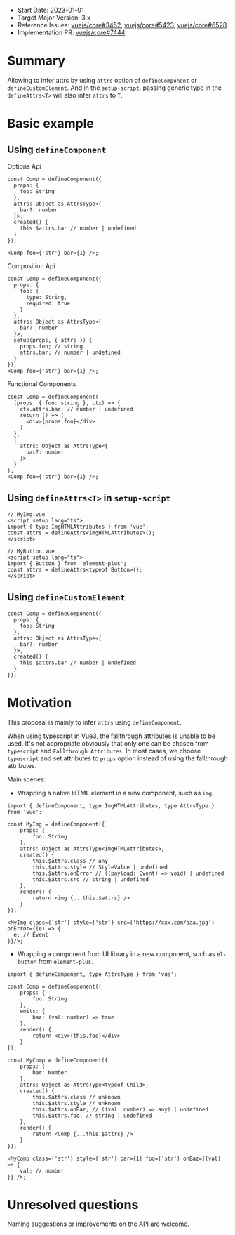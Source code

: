 - Start Date: 2023-01-01
- Target Major Version: 3.x
- Reference Issues: [vuejs/core#3452](https://github.com/vuejs/core/issues/3452), [vuejs/core#5423](https://github.com/vuejs/core/issues/5423), [vuejs/core#6528](https://github.com/vuejs/core/discussions/6528)
- Implementation PR: [vuejs/core#7444](https://github.com/vuejs/core/pull/7444)

# Summary
Allowing to infer attrs by using `attrs` option of `defineComponent` or `defineCustomElement`. 
And in the `setup-script`,  passing generic type in the `defineAttrs<T>` will also infer `attrs` to `T`.

# Basic example

## Using `defineComponent`
Options Api
```tsx
const Comp = defineComponent({
  props: {
    foo: String
  },
  attrs: Object as AttrsType<{
    bar?: number
  }>,
  created() {
    this.$attrs.bar // number | undefined
  }
});

<Comp foo={'str'} bar={1} />;
```

Composition Api
```tsx
const Comp = defineComponent({
  props: {
    foo: {
      type: String,
      required: true
    }
  },
  attrs: Object as AttrsType<{
    bar?: number
  }>,
  setup(props, { attrs }) {
    props.foo; // string
    attrs.bar; // number | undefined
  }
});
<Comp foo={'str'} bar={1} />;
```
Functional Components
```tsx
const Comp = defineComponent(
  (props: { foo: string }, ctx) => {
    ctx.attrs.bar; // number | undefined
    return () => (
      <div>{props.foo}</div>
    )
  },
  {
    attrs: Object as AttrsType<{
      bar?: number
    }>
  }
);
<Comp foo={'str'} bar={1} />;
```


## Using `defineAttrs<T>` in `setup-script`

```vue
// MyImg.vue
<script setup lang="ts">
import { type ImgHTMLAttributes } from 'vue';
const attrs = defineAttrs<ImgHTMLAttributes>();
</script>
```
```vue
// MyButton.vue
<script setup lang="ts">
import { Button } from 'element-plus';
const attrs = defineAttrs<typeof Button>();
</script>
```

## Using `defineCustomElement`
```tsx
const Comp = defineComponent({
  props: {
    foo: String
  },
  attrs: Object as AttrsType<{
    bar?: number
  }>,
  created() {
    this.$attrs.bar // number | undefined
  }
});
```

# Motivation
This proposal is mainly to infer `attrs` using `defineComponent`.

When using typescript in Vue3, the fallthrough attributes is unable to be used. It's not appropriate obviously that only one can be chosen from `typescript` and `Fallthrough Attributes`. In most cases, we choose `typescript` and set attributes to `props` option instead of using the fallthrough attributes.

Main scenes:

- Wrapping a native HTML element in a new component, such as `img`. 
```tsx
import { defineComponent, type ImgHTMLAttributes, type AttrsType } from 'vue';

const MyImg = defineComponent({
    props: {
        foo: String
    },
    attrs: Object as AttrsType<ImgHTMLAttributes>,
    created() {
        this.$attrs.class // any
        this.$attrs.style // StyleValue | undefined
        this.$attrs.onError // ((payload: Event) => void) | undefined
        this.$attrs.src // string | undefined
    },
    render() {
        return <img {...this.$attrs} />
    }
});

<MyImg class={'str'} style={'str'} src={'https://xxx.com/aaa.jpg'} onError={(e) => {
  e; // Event
}}/>;
```
- Wrapping a component from UI library in a new component, such as `el-button` from `element-plus`. 
```tsx
import { defineComponent, type AttrsType } from 'vue';

const Comp = defineComponent({
    props: {
        foo: String
    },
    emits: {
        baz: (val: number) => true
    },
    render() {
        return <div>{this.foo}</div>
    }
});

const MyComp = defineComponent({
    props: {
        bar: Number
    },
    attrs: Object as AttrsType<typeof Child>,
    created() {
        this.$attrs.class // unknown
        this.$attrs.style // unknown
        this.$attrs.onBaz; // ((val: number) => any) | undefined
        this.$attrs.foo; // string | undefined
    },
    render() {
        return <Comp {...this.$attrs} />
    }
});

<MyComp class={'str'} style={'str'} bar={1} foo={'str'} onBaz={(val) => { 
    val; // number
}} />;
```

# Unresolved questions
Naming suggestions or improvements on the API are welcome.

